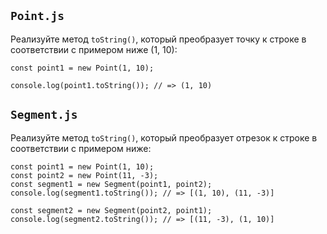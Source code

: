## `Point.js`
Реализуйте метод `toString()`, который преобразует точку к строке в соответствии с примером ниже (1, 10):
```
const point1 = new Point(1, 10);
 
console.log(point1.toString()); // => (1, 10)
```

## `Segment.js`
Реализуйте метод `toString()`, который преобразует отрезок к строке в соответствии с примером ниже:

```
const point1 = new Point(1, 10);
const point2 = new Point(11, -3);
const segment1 = new Segment(point1, point2);
console.log(segment1.toString()); // => [(1, 10), (11, -3)]
 
const segment2 = new Segment(point2, point1);
console.log(segment2.toString()); // => [(11, -3), (1, 10)]
```